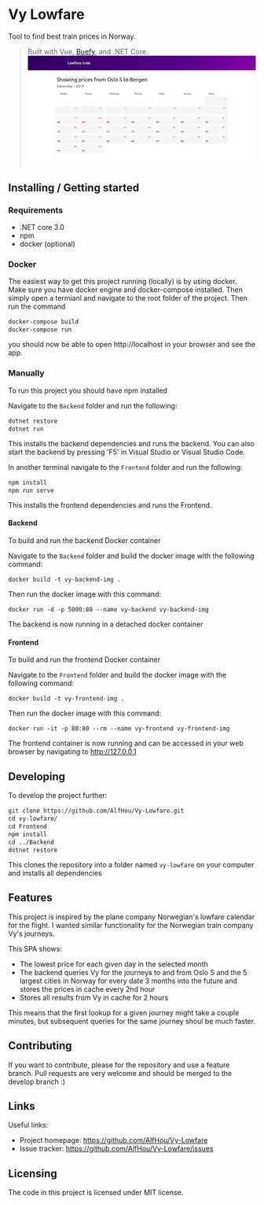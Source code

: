 # Vy Lowfare
Tool to find best train prices in Norway. 
> Built with Vue, [Buefy](https://buefy.org/), and .NET Core.
![preview](/Media/preview.png)

## Installing / Getting started

### Requirements
* .NET core 3.0
* npm
* docker (optional)

### Docker
The easiest way to get this project running (locally) is by using docker.
Make sure you have docker engine and docker-compose installed. Then
simply open a termianl and navigate to the root folder of the project.
Then run the command 
```shell
docker-compose build
docker-compose run
```
you should now be able to open http://localhost in your browser and see the app.


### Manually
To run this project you should have npm installed

Navigate to the `Backend` folder and run the following:
```shell
dotnet restore
dotnet run
```

This installs the backend dependencies and runs the backend.
You can also start the backend by pressing 'F5' in Visual Studio or Visual Studio Code.


In another terminal navigate to the `Frontend` folder and run the following:
```shell
npm install
npm run serve
```

This installs the frontend dependencies and runs the Frontend. 


#### Backend
To build and run the backend Docker container

Navigate to the `Backend` folder and build the docker image with the following command:
```shell
docker build -t vy-backend-img .
```
Then run the docker image with this command:
```shell
docker run -d -p 5000:80 --name vy-backend vy-backend-img
```
The backend is now running in a detached docker container


#### Frontend
To build and run the frontend Docker container

Navigate to the `Frontend` folder and build the docker image with the following command:
```shell
docker build -t vy-frontend-img .
```

Then run the docker image with this command:
```shell
docker run -it -p 80:80 --rm --name vy-frontend vy-frontend-img
```
The frontend container is now running and can be accessed in your web browser
by navigating to http://127.0.0.1



## Developing

To develop the project further:

```shell
git clone https://github.com/AlfHou/Vy-Lowfare.git
cd vy-lowfare/
cd Frontend
npm install
cd ../Backend
dotnet restore
```

This clones the repository into a folder named `vy-lowfare` on your computer and installs all dependencies


## Features

This project is inspired by the plane company Norwegian's lowfare calendar for the flight.
I wanted similar functionality for the Norwegian train company Vy's journeys.

This SPA shows:
* The lowest price for each given day in the selected month
* The backend queries Vy for the journeys to and from Oslo S and the 5 largest cities in Norway for 
  every date 3 months into the future and stores the prices in cache every 2nd hour 
* Stores all results from Vy in cache for 2 hours

This means that the first lookup for a given journey might take a couple minutes, but
subsequent queries for the same journey shoul be much faster.

## Contributing

If you want to contribute, please for the repository and use a feature branch. Pull requests
are very welcome and should be merged to the develop branch :)

## Links

Useful links:
- Project homepage: https://github.com/AlfHou/Vy-Lowfare
- Issue tracker: https://github.com/AlfHou/Vy-Lowfare/issues


## Licensing

The code in this project is licensed under MIT license.

